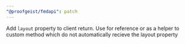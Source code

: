 ```yaml
---
"@proofgeist/fmdapi": patch
---
```


Add `layout` property to client return. Use for reference or as a helper to custom method which do not automatically recieve the layout property
